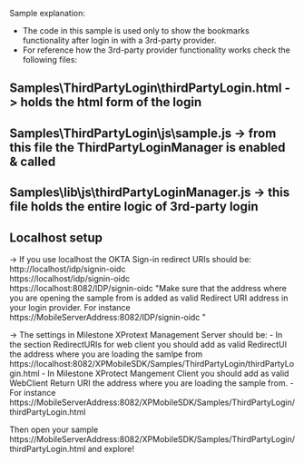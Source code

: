Sample explanation:

- The code in this sample is used only to show the bookmarks functionality after login in with a 3rd-party provider.
- For reference how the 3rd-party provider functionality works check the following files:

## Samples\ThirdPartyLogin\thirdPartyLogin.html -> holds the html form of the login

## Samples\ThirdPartyLogin\js\sample.js -> from this file the ThirdPartyLoginManager is enabled & called

## Samples\lib\js\thirdPartyLoginManager.js -> this file holds the entire logic of 3rd-party login

## Localhost setup

-> If you use localhost the OKTA Sign-in redirect URIs should be:
http://localhost/idp/signin-oidc  
https://localhost/idp/signin-oidc  
https://localhost:8082/IDP/signin-oidc
"Make sure that the address where you are opening the sample from is added as valid Redirect URI address in your login provider.
For instance https://MobileServerAddress:8082/IDP/signin-oidc "

-> The settings in Milestone XProtext Management Server should be: - In the section RedirectURIs for web client you should add as valid RedirectUI the address where you are loading the samlpe from https://localhost:8082/XPMobileSDK/Samples/ThirdPartyLogin/thirdPartyLogin.html - In Milestone XProtect Mangement Client you should add as valid WebClient Return URI the address where you are loading the sample from. - For instance https://MobileServerAddress:8082/XPMobileSDK/Samples/ThirdPartyLogin/thirdPartyLogin.html

Then open your sample https://MobileServerAddress:8082/XPMobileSDK/Samples/ThirdPartyLogin/thirdPartyLogin.html and explore!
